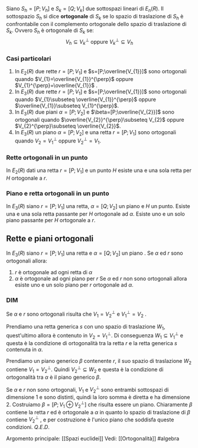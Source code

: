 Siano $S_{h}=[P;V_{h}]$ e $S_{k}=[Q;V_{k}]$ due sottospazi lineari di $E_{n}(R)$.
Il sottospazio $S_{h}$ si dice **ortogonale** di $S_{k}$ se lo spazio di traslazione di $S_{h}$ è confrontabile con il complemento ortogonale dello spazio di traslazione di $S_{k}$.
Ovvero $S_{h}$ è ortogonale di $S_{k}$ se:$$V_{h}\subseteq V_{k}^{\perp}\text{ oppure }V_{k}^{\perp}\subseteq V_{h}$$

### Casi particolari
1) In $E_{2}(R)$ due rette $r=[P;V_{1}]$ e $s=[P;\overline{V_{1}}]$ sono ortogonali quando $V_{1}=\overline{V_{1}}^{\perp}$ oppure $V_{1}^{\perp}=\overline{V_{1}}$ .
2) In $E_{3}(R)$ due rette $r = [P;V_{1}]$ e $s=[P;\overline{V_{1}}]$ sono ortogonali quando $V_{1}\subseteq \overline{V_{1}}^{\perp}$ oppure $\overline{V_{1}}\subseteq V_{1}^{\perp}$.
3) In $E_{3}(R)$ due piani $\alpha=[P;V_{2}]$ e $\beta=[P;\overline{V_{2}}]$ sono ortogonali quando $\overline{V_{2}}^{\perp}\subseteq V_{2}$ oppure $V_{2}^{\perp}\subseteq \overline{V_{2}}$.
4) In $E_{3}(R)$ un piano $\alpha=[P;V_{2}]$ e una retta $r=[P;V_{1}]$ sono ortogonali quando $V_{2}=V_{1}^{\perp}$ oppure $V_{2}^{\perp}= V_{1}$.


### Rette ortogonali in un punto
In $E_{2}(R)$ dati una retta $r=[P;V_{1}]$ e un punto $H$ esiste una e una sola retta per $H$ ortogonale a $r$.

### Piano e retta ortogonali in un punto
In $E_{3}(R)$ siano $r=[P;V_{1}]$ una retta, $\alpha=[Q;V_{2}]$ un piano e $H$ un punto.
Esiste una e una sola retta passante per $H$ ortogonale ad $\alpha$.
Esiste uno e un solo piano passante  per $H$ ortogonale a $r$.

## Rette e piani ortogonali
In $E_{3}(R)$ siano $r=[P;V_{1}]$ una retta e $\alpha=[Q;V_{2}]$ un piano .
Se $\alpha$ ed $r$ sono ortogonali allora:
1) $r$ è ortogonale ad ogni retta di $\alpha$
2) $\alpha$ è ortogonale ad ogni piano per $r$
Se  $\alpha$ ed $r$ non sono ortogonali allora esiste uno e un solo piano per $r$ ortogonale ad $\alpha$.

### DIM
Se $\alpha$ e $r$ sono ortogonali risulta che $V_{1}=V_{2}^{\perp}$ e $V_{1}^{\perp}=V_{2}$ .

Prendiamo una retta generica $s$ con uno spazio di traslazione $W_{1}$, quest'ultimo allora è contenuto in $V_{2}=V_{1}^{\perp}$.
Di conseguenza $W_{1}\subseteq V_{1}^{\perp}$ e questa è la condizione di ortogonalità tra la retta $r$ e la retta generica $s$
contenuta in $\alpha$.

Prendiamo un piano generico $\beta$ contenente $r$, il suo spazio di traslazione $W_{2}$ contiene $V_{1}=V_{2}^{\perp}$.
Quindi $V_{2}^{\perp}\subseteq W_{2}$ e questa è la condizione di ortogonalità tra $\alpha$ è il piano generico $\beta$.

Se $\alpha$ e $r$ non sono ortogonali, $V_{1}$ e $V_{2}^{\perp}$ sono entrambi sottospazi di dimensione $1$ e sono distinti, quindi la loro somma è diretta e ha dimensione $2$.
Costruiamo $\beta=[P;V_{1}\oplus V_{2}^{\perp}]$ che risulta essere un piano.
Chiaramente $\beta$ contiene la retta $r$ ed è ortogonale a $\alpha$ in quanto lo spazio di traslazione di $\beta$ contiene $V_{2}^{\perp}$ , e per costruzione è l'unico piano che soddisfa queste condizioni.
$Q.E.D.$



Argomento principale: [[Spazi euclidei]]
Vedi: [[Ortogonalità]]
#algebra 